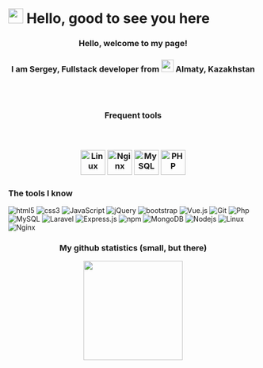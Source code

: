 # <img src="https://media.giphy.com/media/hvRJCLFzcasrR4ia7z/giphy.gif" width="30"/> Hello, good to see you here

<h3 align="center">Hello, welcome to my page!</h3>
<h3 align="center"> I am Sergey, Fullstack developer from <img src="https://upload.wikimedia.org/wikipedia/commons/d/d3/Flag_of_Kazakhstan.svg" width="25"/> Almaty, Kazakhstan</h3>
<br/>
<br/>
<h3 align="center">Frequent tools<h3>
<br>
<p align="center">
  <img src="https://devicon.dev/devicon.git/icons/linux/linux-original.svg" alt="Linux" width="50" height="50">
  <img src="https://devicon.dev/devicon.git/icons/nginx/nginx-original.svg" alt="Nginx" width="50" height="50">
  <img src="https://devicon.dev/devicon.git/icons/mysql/mysql-original.svg" alt="MySQL" width="50" height="50">
  <img src="https://devicon.dev/devicon.git/icons/php/php-original.svg" alt="PHP" width="50" height="50">
</p>

### The tools I know

<p>
  <img alt="html5" src="https://img.shields.io/badge/-HTML5-E34F26?style=flat-square&logo=html5&logoColor=white" />
  <img alt="css3" src="https://img.shields.io/badge/-CSS3-254bdd?style=flat-square&logo=css3&logoColor=white" />
  <img alt="JavaScript" src="https://img.shields.io/badge/-JavaScript-white?style=flat-square&logo=JavaScript&logoColor=f7df1e" />
  <img alt="jQuery" src="https://img.shields.io/badge/-jQuery-1a71b5?style=flat-square&logo=jQuery&logoColor=white" />
  <img alt="bootstrap" src="https://img.shields.io/badge/-Bootstrap-533b78?style=flat-square&logo=Bootstrap&logoColor=white" />
  <img alt="Vue.js" src="https://img.shields.io/badge/-Vue.js-3fb27f?style=flat-square&logo=Vue.js&logoColor=white" />
  <img alt="Git" src="https://img.shields.io/badge/-Git-F05032?style=flat-square&logo=git&logoColor=white" />
  <img alt="Php" src="https://img.shields.io/badge/-PHP-7377ad?style=flat-square&logo=php&logoColor=white" />
  <img alt="MySQL" src="https://img.shields.io/badge/-MySQL-004f6a?style=flat-square&logo=MySQL&logoColor=white" />
  <img alt="Laravel" src="https://img.shields.io/badge/-Laravel-ff2d20?style=flat-square&logo=Laravel&logoColor=white" />
  <img alt="Express.js" src="https://img.shields.io/badge/-Express.js-yellow?style=flat-square&logo=Express.js&logoColor=black" />
  <img alt="npm" src="https://img.shields.io/badge/-NPM-CB3837?style=flat-square&logo=npm&logoColor=white" />
  <img alt="MongoDB" src="https://img.shields.io/badge/-MongoDB-13aa52?style=flat-square&logo=mongodb&logoColor=white" />
  <img alt="Nodejs" src="https://img.shields.io/badge/-Nodejs-43853d?style=flat-square&logo=Node.js&logoColor=white" />
  <img alt="Linux" src="https://img.shields.io/badge/-Linux-efb80f?style=flat-square&logo=Linux&logoColor=black" />
  <img alt="Nginx" src="https://img.shields.io/badge/-Nginx-009137?style=flat-square&logo=Nginx&logoColor=white" />
</p>

<h3 align="center">My github statistics (small, but there)</h3>
<p align="center">
  <img src="https://github-readme-stats.vercel.app/api?username=Diego475&theme=dark&show_icons=true&include_all_commits=true&hide_border=true" height="200"/>
</p>
